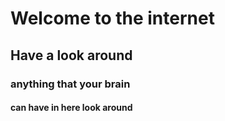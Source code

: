 # Welcome to the internet

## Have a look around

### anything that your brain

#### can have in here look around
